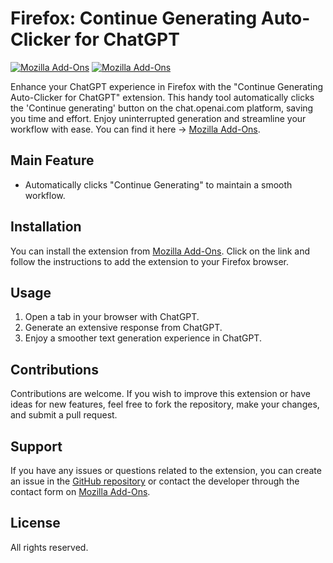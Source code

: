 # Firefox: Continue Generating Auto-Clicker for ChatGPT

[![Mozilla Add-Ons](https://img.shields.io/amo/v/continuegenerating-chatgpt)](https://addons.mozilla.org/en-US/firefox/addon/continuegenerating-chatgpt/)
[![Mozilla Add-Ons](https://img.shields.io/amo/stars/continuegenerating-chatgpt)](https://addons.mozilla.org/en-US/firefox/addon/continuegenerating-chatgpt/)

Enhance your ChatGPT experience in Firefox with the "Continue Generating Auto-Clicker for ChatGPT" extension. This handy tool automatically clicks the 'Continue generating' button on the chat.openai.com platform, saving you time and effort. Enjoy uninterrupted generation and streamline your workflow with ease. You can find it here -> [Mozilla Add-Ons](https://addons.mozilla.org/en-US/firefox/addon/continuegenerating-chatgpt/).

## Main Feature

- Automatically clicks "Continue Generating" to maintain a smooth workflow.

## Installation

You can install the extension from [Mozilla Add-Ons](https://addons.mozilla.org/en-US/firefox/addon/continuegenerating-chatgpt/). Click on the link and follow the instructions to add the extension to your Firefox browser.

## Usage

1. Open a tab in your browser with ChatGPT.
2. Generate an extensive response from ChatGPT.
3. Enjoy a smoother text generation experience in ChatGPT.

## Contributions

Contributions are welcome. If you wish to improve this extension or have ideas for new features, feel free to fork the repository, make your changes, and submit a pull request.

## Support

If you have any issues or questions related to the extension, you can create an issue in the [GitHub repository](https://github.com/criskkky/continue-generating-chatgpt-addon-opensource) or contact the developer through the contact form on [Mozilla Add-Ons](https://addons.mozilla.org/en-US/firefox/addon/continuegenerating-chatgpt/).

## License

All rights reserved.
